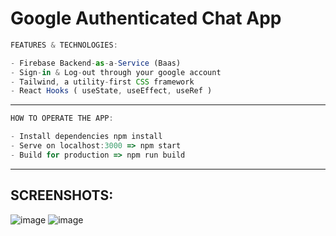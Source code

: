 # Google Authenticated Chat App


```ts
FEATURES & TECHNOLOGIES:

- Firebase Backend-as-a-Service (Baas)
- Sign-in & Log-out through your google account
- Tailwind, a utility-first CSS framework
- React Hooks ( useState, useEffect, useRef )

```

<hr>

```ts
HOW TO OPERATE THE APP:

- Install dependencies npm install
- Serve on localhost:3000 => npm start
- Build for production => npm run build

```



<hr>

## SCREENSHOTS:

![image](https://user-images.githubusercontent.com/90147636/190183478-0b3c77a3-f291-4b34-b1c0-919cafda8958.png)
![image](https://user-images.githubusercontent.com/90147636/190183513-45be51b0-2d77-42db-9b5a-9ba72eea98f5.png)
